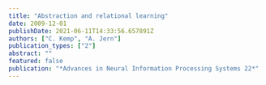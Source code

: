 ```yaml
---
title: "Abstraction and relational learning"
date: 2009-12-01
publishDate: 2021-06-11T14:33:56.657891Z
authors: ["C. Kemp", "A. Jern"]
publication_types: ["2"]
abstract: ""
featured: false
publication: "*Advances in Neural Information Processing Systems 22*"
---
```


